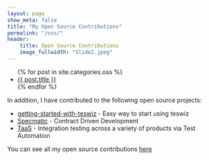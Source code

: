 ```yaml
---
layout: page
show_meta: false
title: "My Open Source Contributions"
permalink: "/oss/"
header:
    title: Open Source Contributions
    image_fullwidth: "Slide2.jpeg"
---
```

<ul>
    {% for post in site.categories.oss %}
    <li><a href="{{ site.url }}{{ site.baseurl }}{{ post.url }}">{{ post.title }}</a></li>
    {% endfor %}
</ul>

In addition, I have contributed to the following open source projects:
* <a href="https://github.com/znsio/getting-started-with-teswiz" target="_blank">getting-started-with-teswiz</a> - Easy way to start using teswiz
* <a href="https://specmatic.in" target="_blank">Specmatic</a> - Contract Driven Development
* <a href="https://github.com/anandbagmar/taas" target="_blank">TaaS</a> - Integration testing across a variety of products via Test Automation

You can see all my open source contributions <a href="https://github.com/anandbagmar" target="_blank">here</a>

